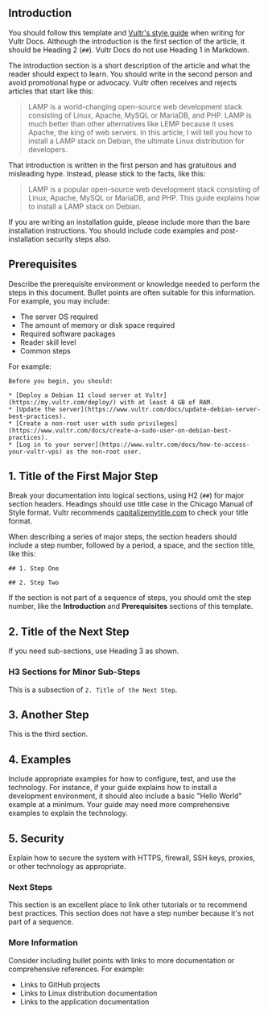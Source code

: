 ## Introduction

You should follow this template and [Vultr's style guide](https://www.vultr.com/docs/vultr-docs-style-guide) when writing for Vultr Docs. Although the introduction is the first section of the article, it should be Heading 2 (`##`). Vultr Docs do not use Heading 1 in Markdown.

The introduction section is a short description of the article and what the reader should expect to learn. You should write in the second person and avoid promotional hype or advocacy. Vultr often receives and rejects articles that start like this:

> LAMP is a world-changing open-source web development stack consisting of Linux, Apache, MySQL or MariaDB, and PHP. LAMP is much better than other alternatives like LEMP because it uses Apache, the king of web servers. In this article, I will tell you how to install a LAMP stack on Debian, the ultimate Linux distribution for developers.

That introduction is written in the first person and has gratuitous and misleading hype. Instead, please stick to the facts, like this:

> LAMP is a popular open-source web development stack consisting of Linux, Apache, MySQL or MariaDB, and PHP. This guide explains how to install a LAMP stack on Debian.

If you are writing an installation guide, please include more than the bare installation instructions. You should include code examples and post-installation security steps also.

## Prerequisites

Describe the prerequisite environment or knowledge needed to perform the steps in this document. Bullet points are often suitable for this information. For example, you may include:

* The server OS required
* The amount of memory or disk space required
* Required software packages
* Reader skill level
* Common steps

For example:

    Before you begin, you should:

    * [Deploy a Debian 11 cloud server at Vultr](https://my.vultr.com/deploy/) with at least 4 GB of RAM.
    * [Update the server](https://www.vultr.com/docs/update-debian-server-best-practices).
    * [Create a non-root user with sudo privileges](https://www.vultr.com/docs/create-a-sudo-user-on-debian-best-practices).
    * [Log in to your server](https://www.vultr.com/docs/how-to-access-your-vultr-vps) as the non-root user.

## 1. Title of the First Major Step

Break your documentation into logical sections, using H2 (`##`) for major section headers. Headings should use title case in the Chicago Manual of Style format. Vultr recommends [capitalizemytitle.com](https://capitalizemytitle.com/style/chicago) to check your title format.

When describing a series of major steps, the section headers should include a step number, followed by a period, a space, and the section title, like this:

    ## 1. Step One

    ## 2. Step Two

If the section is not part of a sequence of steps, you should omit the step number, like the **Introduction** and **Prerequisites** sections of this template.

## 2. Title of the Next Step

If you need sub-sections, use Heading 3 as shown.

### H3 Sections for Minor Sub-Steps

This is a subsection of `2. Title of the Next Step`.

## 3. Another Step

This is the third section.

## 4. Examples

Include appropriate examples for how to configure, test, and use the technology. For instance, if your guide explains how to install a development environment, it should also include a basic "Hello World" example at a minimum. Your guide may need more comprehensive examples to explain the technology.

## 5. Security

Explain how to secure the system with HTTPS, firewall, SSH keys, proxies, or other technology as appropriate.

### Next Steps

This section is an excellent place to link other tutorials or to recommend best practices. This section does not have a step number because it's not part of a sequence.

### More Information

Consider including bullet points with links to more documentation or comprehensive references. For example:

* Links to GitHub projects
* Links to Linux distribution documentation
* Links to the application documentation
